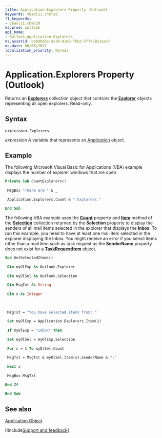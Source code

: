 ```yaml
---
title: Application.Explorers Property (Outlook)
keywords: vbaol11.chm720
f1_keywords:
- vbaol11.chm720
ms.prod: outlook
api_name:
- Outlook.Application.Explorers
ms.assetid: bbbdbd6e-a238-8108-fbbd-5f7d7821aaa7
ms.date: 06/08/2017
localization_priority: Normal
---
```



# Application.Explorers Property (Outlook)

Returns an  **[Explorers](Outlook.Explorers.md)** collection object that contains the **[Explorer](Outlook.Explorer.md)** objects representing all open explorers. Read-only.


## Syntax

_expression_. `Explorers`

_expression_ A variable that represents an [Application](./Outlook.Application.md) object.


## Example

The following Microsoft Visual Basic for Applications (VBA) example displays the number of explorer windows that are open.


```vb
Private Sub CountExplorers() 
 
 MsgBox "There are " & _ 
 
 Application.Explorers.Count & " Explorers." 
 
End Sub
```

The following VBA example uses the  **[Count](Outlook.Selection.Count.md)** property and **[Item](Outlook.Selection.Item.md)** method of the **[Selection](Outlook.Selection.md)** collection returned by the **Selection** property to display the senders of all mail items selected in the explorer that displays the **Inbox**. To run this example, you need to have at least one mail item selected in the explorer displaying the Inbox. You might receive an error if you select items other than a mail item such as task request as the  **SenderName** property does not exist for a **[TaskRequestItem](Outlook.TaskRequestItem.md)** object.




```vb
Sub GetSelectedItems() 
 
 Dim myOlExp As Outlook.Explorer 
 
 Dim myOlSel As Outlook.Selection 
 
 Dim MsgTxt As String 
 
 Dim x As Integer 
 
 
 
 MsgTxt = "You have selected items from: " 
 
 Set myOlExp = Application.Explorers.Item(1) 
 
 If myOlExp = "Inbox" Then 
 
 Set myOlSel = myOlExp.Selection 
 
 For x = 1 To myOlSel.Count 
 
 MsgTxt = MsgTxt & myOlSel.Item(x).SenderName & ";" 
 
 Next x 
 
 MsgBox MsgTxt 
 
End If 
 
End Sub
```


## See also


[Application Object](Outlook.Application.md)

[!include[Support and feedback](~/includes/feedback-boilerplate.md)]